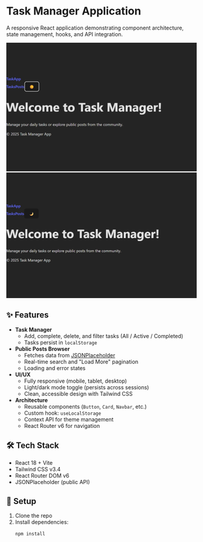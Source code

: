 # Task Manager Application

A responsive React application demonstrating component architecture, state management, hooks, and API integration.

![Light Mode](screenshots/light-mode.png)
![Dark Mode](screenshots/dark-mode.png)

## ✨ Features

- **Task Manager**
  - Add, complete, delete, and filter tasks (All / Active / Completed)
  - Tasks persist in `localStorage`
- **Public Posts Browser**
  - Fetches data from [JSONPlaceholder](https://jsonplaceholder.typicode.com/)
  - Real-time search and "Load More" pagination
  - Loading and error states
- **UI/UX**
  - Fully responsive (mobile, tablet, desktop)
  - Light/dark mode toggle (persists across sessions)
  - Clean, accessible design with Tailwind CSS
- **Architecture**
  - Reusable components (`Button`, `Card`, `Navbar`, etc.)
  - Custom hook: `useLocalStorage`
  - Context API for theme management
  - React Router v6 for navigation

## 🛠️ Tech Stack

- React 18 + Vite
- Tailwind CSS v3.4
- React Router DOM v6
- JSONPlaceholder (public API)

## 🚀 Setup

1. Clone the repo
2. Install dependencies:
   ```bash
   npm install